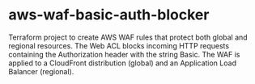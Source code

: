 # aws-waf-basic-auth-blocker
Terraform project to create AWS WAF rules that protect both global and regional resources. The Web ACL blocks incoming HTTP requests containing the Authorization header with the string Basic. The WAF is applied to a CloudFront distribution (global) and an Application Load Balancer (regional).
